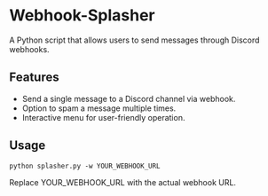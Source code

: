 # Webhook-Splasher
A Python script that allows users to send messages through Discord webhooks.

## Features
- Send a single message to a Discord channel via webhook.
- Option to spam a message multiple times.
- Interactive menu for user-friendly operation.

## Usage
```python splasher.py -w YOUR_WEBHOOK_URL```

Replace YOUR_WEBHOOK_URL with the actual webhook URL.


